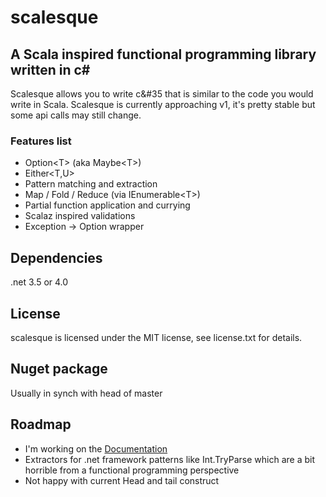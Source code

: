 # scalesque
## A Scala inspired functional programming library written in c&#35;

Scalesque allows you to write c&#35 that is similar to the code you would write in Scala.  Scalesque is currently approaching v1, it's pretty stable but some api calls may still change.  

### Features list

* Option&lt;T&gt; (aka Maybe&lt;T&gt;)
* Either&lt;T,U&gt;
* Pattern matching and extraction
* Map / Fold / Reduce (via IEnumerable&lt;T&gt;)
* Partial function application and currying
* Scalaz inspired validations
* Exception -> Option wrapper

## Dependencies

.net 3.5 or 4.0

## License

scalesque is licensed under the MIT license, see license.txt for details.

## Nuget package

Usually in synch with head of master

## Roadmap
* I'm working on the [Documentation](http://noelkennedy.github.com/scalesque)
* Extractors for .net framework patterns like Int.TryParse which are a bit horrible from a functional programming perspective
* Not happy with current Head and tail construct

